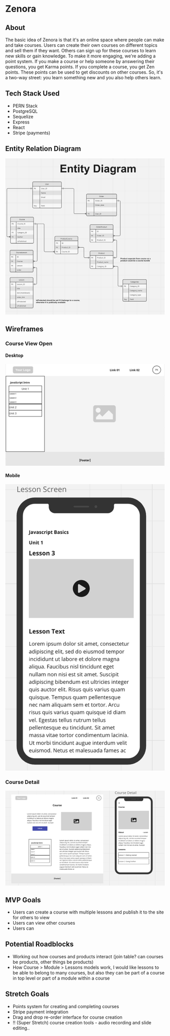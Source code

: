 # Zenora

## About

The basic idea of Zenora is that it's an online space where people can make and take courses. Users can create their own courses on different topics and sell them if they want. Others can sign up for these courses to learn new skills or gain knowledge. To make it more engaging, we're adding a point system. If you make a course or help someone by answering their questions, you get Karma points. If you complete a course, you get Zen points. These points can be used to get discounts on other courses. So, it's a two-way street: you learn something new and you also help others learn.

## Tech Stack Used
* PERN Stack
* PostgreSQL
* Sequelize
* Express
* React
* Stripe (payments)

## Entity Relation Diagram
![Zenora ERD](/public/images/ERD%20Zenora.png "Zenora ERD")

## Wireframes

### Course View Open
#### Desktop
![Course View](/public/images/course-view.png "Course view")
#### Mobile
![Course view mobile](/public/images/mobile-course-view.png "mobile course view")

### Course Detail 
![Course Detail](/public/images/course-detail.png "course details")


## MVP Goals
* Users can create a course with multiple lessons and publish it to the site for others to view
* Users can view other courses
* Users can 

## Potential Roadblocks
* Working out how courses and products interact (join table? can courses be products, other things be products)
* How Course > Module > Lessons models work, I would like lessons to be able to belong to many courses, but also they can be part of a course in top level or part of a module within a course

## Stretch Goals
* Points system for creating and completing courses
* Stripe payment integration
* Drag and drop re-order interface for course creation
* !! (Super Stretch) course creation tools - audio recording and slide editing..
